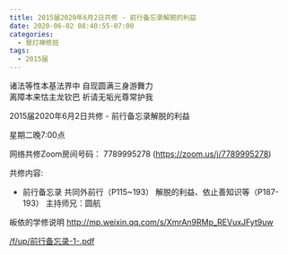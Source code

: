 ```yaml
---
title: 2015届2020年6月2日共修 - 前行备忘录解脱的利益
date: 2020-06-02 08:40:55-07:00
categories:
  - 慧灯禅修班
tags:
  - 2015届
---
```

诸法等性本基法界中 自现圆满三身游舞力  
离障本来怙主龙钦巴 祈请无垢光尊常护我  

2015届2020年6月2日共修 - 前行备忘录解脱的利益 

星期二晚7:00点 

网络共修Zoom房间号码： 7789995278 (<https://zoom.us/j/7789995278>)

共修内容: 

* 前行备忘录 共同外前行（P115~193） 解脱的利益、依止善知识等（P187-193）
 主持师兄：圆航

皈依的学修说明 <http://mp.weixin.qq.com/s/XmrAn9RMp_REVuxJFyt9uw>  

[/f/up/前行备忘录-1-.pdf](https://s3.ap-northeast-1.wasabisys.com/hdcx/hdv/f/up/前行备忘录-1-.pdf)